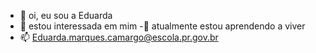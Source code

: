 - 👋  oi, eu sou a Eduarda 
- 👀 estou interessada em mim
-🗿 atualmente estou aprendendo a viver
- 📫 Eduarda.marques.camargo@escola.pr.gov.br

<!---
DoardaMarques1/DoardaMarques1 is a ✨ special ✨ repository because its `README.md` (this file) appears on your GitHub profile.
You can click the Preview link to take a look at your changes.
--->
